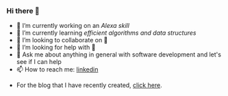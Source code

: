 ### Hi there 👋

<!--
**muratcankaracabey/muratcankaracabey** is a ✨ _special_ ✨ repository because its `README.md` (this file) appears on your GitHub profile.

Here are some ideas to get you started:
-->
- 🔭 I’m currently working on an *Alexa skill* 
- 🌱 I’m currently learning *efficient algorithms and data structures*
- 👯 I’m looking to collaborate on 🤔
- 🤔 I’m looking for help with 🤔
- 💬 Ask me about anything in general with software development and let's see if I can help
- 📫 How to reach me: [linkedin](https://www.linkedin.com/in/murat-can-karacabey-568a96b1/)

<!-- end of the list -->

- For the blog that I have recently created, [click here](http://muratcankaracabey.github.io/).

